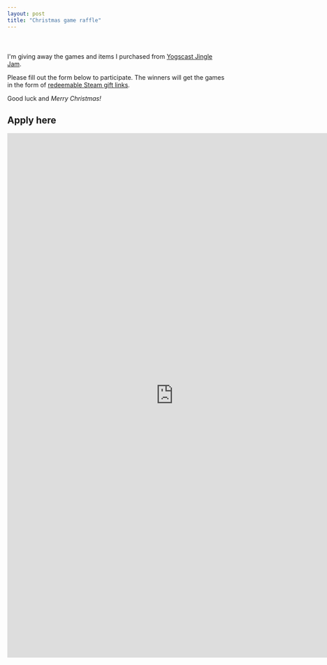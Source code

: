 ```yaml
---
layout: post
title: "Christmas game raffle"
---
```


<script src="/public/js/countdown.js" type="text/javascript"></script>
<script type="application/javascript">
  var CountdownImageFolder = "public/images/";
  var myCountdownTest = new Countdown({
    year	: 2014,
    month	: 12,
    day		: 20,
    width	: 600,
    height	: 100,
    rangeHi: "days"
  });
</script>
<div style="margin-bottom: 20px">&nbsp;</div>



I'm giving away the games and items I purchased from [Yogscast Jingle Jam](https://www.humblebundle.com/yogscast).

Please fill out the form below to participate. The winners will get the games in the form of [redeemable Steam gift links](https://support.humblebundle.com/hc/en-us/articles/202712460-Gifting-Steam-Keys).

Good luck and <em>Merry Christmas!</em>

## Apply here

<iframe src="https://docs.google.com/forms/d/1N1-9lfyzVkNCEz5NfCOGfZsYJrDFr8irvNcUfX6peAc/viewform?embedded=true" width="760" height="1200" frameborder="0" marginheight="0" marginwidth="0">Loading...</iframe>
